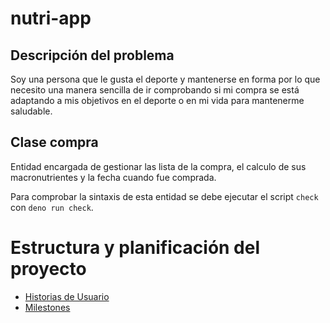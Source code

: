 # nutri-app

## Descripción del problema

Soy una persona que le gusta el deporte y mantenerse en forma por lo que necesito una manera
sencilla de ir comprobando si mi compra se está adaptando a mis objetivos en el deporte o en
mi vida para mantenerme saludable.

## Clase compra

Entidad encargada de gestionar las lista de la compra, el calculo de sus macronutrientes y la
fecha cuando fue comprada.

Para comprobar la sintaxis de esta entidad se debe ejecutar el script `check` con `deno run check`.

# Estructura y planificación del proyecto

- [Historias de Usuario](./docs/historias_usuario.md)
- [Milestones](./docs/milestones.md)

